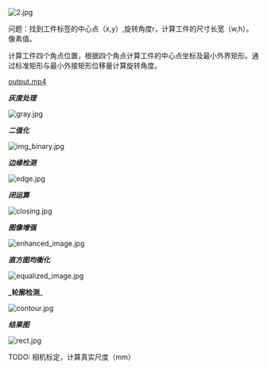 ![2.jpg](img%2F2.jpg)

问题：找到工件标签的中心点（x,y）,旋转角度r，计算工件的尺寸长宽（w,h）。像素值。

计算工件四个角点位置，根据四个角点计算工件的中心点坐标及最小外界矩形。通过标准矩形与最小外接矩形位移量计算旋转角度。

[output.mp4](output.mp4)

**_灰度处理_**

![gray.jpg](result%2F2%2Fgray.jpg)

**_二值化_**

![img_binary.jpg](result%2F2%2Fimg_binary.jpg)

**_边缘检测_**

![edge.jpg](result%2F2%2Fedge.jpg)

**_闭运算_**

![closing.jpg](result%2F2%2Fclosing.jpg)

**_图像增强_**

![enhanced_image.jpg](result%2F2%2Fenhanced_image.jpg)

**_直方图均衡化_**

![equalized_image.jpg](result%2F2%2Fequalized_image.jpg)

**_轮廓检测**_

![contour.jpg](result%2F2%2Fcontour.jpg)

**_结果图_**

![rect.jpg](result%2F2%2Frect.jpg)

TODO:
相机标定，计算真实尺度（mm）
